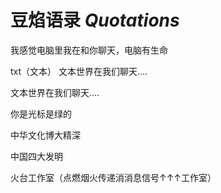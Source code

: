 # 豆焰语录 *Quotations*

<panel-view title="BeanFlame与冰凌sama的聊天记录">

<chat-message nickname="豆焰大爷" :avatar="$withBase('/beanflame.png')">我感觉电脑里我在和你聊天，电脑有生命</chat-message>

<chat-message nickname="豆焰大爷" :avatar="$withBase('/beanflame.png')">txt（文本）  文本世界在我们聊天....</chat-message>

<chat-message nickname="豆焰大爷" :avatar="$withBase('/beanflame.png')">文本世界在我们聊天....</chat-message>

<chat-message nickname="冰凌sama" :avatar="$withBase('/bingling.png')">你是光标是绿的</chat-message>


<chat-message nickname="豆焰大爷" :avatar="$withBase('/beanflame.png')">中华文化博大精深</chat-message>

<chat-message nickname="豆焰大爷" :avatar="$withBase('/beanflame.png')">中国四大发明</chat-message>

<chat-message nickname="豆焰大爷" :avatar="$withBase('/beanflame.png')">火台工作室（点燃烟火传递消消息信号↑↑↑工作室）</chat-message>


</panel-view>


